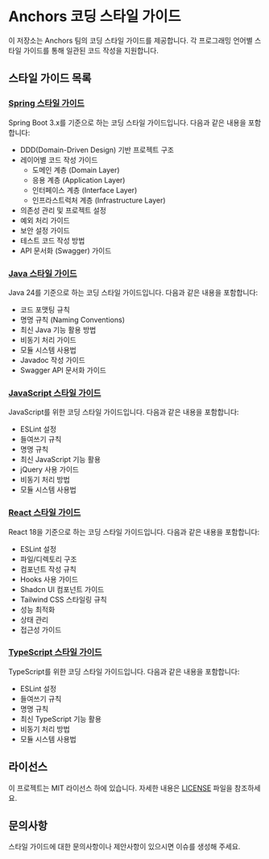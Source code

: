 # Anchors 코딩 스타일 가이드

이 저장소는 Anchors 팀의 코딩 스타일 가이드를 제공합니다. 각 프로그래밍 언어별 스타일 가이드를 통해 일관된 코드 작성을 지원합니다.

## 스타일 가이드 목록

### [Spring 스타일 가이드](Spring.md)

Spring Boot 3.x를 기준으로 하는 코딩 스타일 가이드입니다. 다음과 같은 내용을 포함합니다:

- DDD(Domain-Driven Design) 기반 프로젝트 구조
- 레이어별 코드 작성 가이드
  - 도메인 계층 (Domain Layer)
  - 응용 계층 (Application Layer)
  - 인터페이스 계층 (Interface Layer)
  - 인프라스트럭처 계층 (Infrastructure Layer)
- 의존성 관리 및 프로젝트 설정
- 예외 처리 가이드
- 보안 설정 가이드
- 테스트 코드 작성 방법
- API 문서화 (Swagger) 가이드

### [Java 스타일 가이드](Java.md)

Java 24를 기준으로 하는 코딩 스타일 가이드입니다. 다음과 같은 내용을 포함합니다:

- 코드 포맷팅 규칙
- 명명 규칙 (Naming Conventions)
- 최신 Java 기능 활용 방법
- 비동기 처리 가이드
- 모듈 시스템 사용법
- Javadoc 작성 가이드
- Swagger API 문서화 가이드

### [JavaScript 스타일 가이드](Javascript.md)

JavaScript를 위한 코딩 스타일 가이드입니다. 다음과 같은 내용을 포함합니다:

- ESLint 설정
- 들여쓰기 규칙
- 명명 규칙
- 최신 JavaScript 기능 활용
- jQuery 사용 가이드
- 비동기 처리 방법
- 모듈 시스템 사용법

### [React 스타일 가이드](React.md)

React 18을 기준으로 하는 코딩 스타일 가이드입니다. 다음과 같은 내용을 포함합니다:

- ESLint 설정
- 파일/디렉토리 구조
- 컴포넌트 작성 규칙
- Hooks 사용 가이드
- Shadcn UI 컴포넌트 가이드
- Tailwind CSS 스타일링 규칙
- 성능 최적화
- 상태 관리
- 접근성 가이드

### [TypeScript 스타일 가이드](Typescript.md)

TypeScript를 위한 코딩 스타일 가이드입니다. 다음과 같은 내용을 포함합니다:

- ESLint 설정
- 들여쓰기 규칙
- 명명 규칙
- 최신 TypeScript 기능 활용
- 비동기 처리 방법
- 모듈 시스템 사용법

## 라이선스

이 프로젝트는 MIT 라이선스 하에 있습니다. 자세한 내용은 [LICENSE](LICENSE) 파일을 참조하세요.

## 문의사항

스타일 가이드에 대한 문의사항이나 제안사항이 있으시면 이슈를 생성해 주세요.
